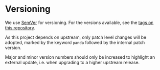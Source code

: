 # Versioning

We use [SemVer] for versioning. For the versions available, see the [tags on this repository](https://github.com/pandainfo/panda/tags).

As this project depends on upstream, only patch level changes will be adopted, marked by the keyword `panda` followed by the internal patch version.

Major and minor version numbers should only be increased to highlight an external update, i.e. when upgrading to a higher upstream release.

[SemVer]: http://semver.org/ "Semantic Versioning 2.0.0"
